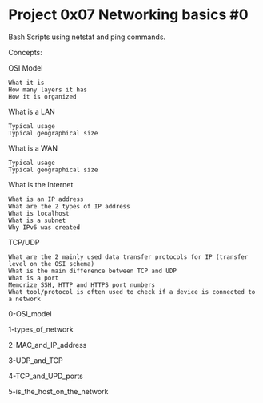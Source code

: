 # Project 0x07 Networking basics #0

Bash Scripts using netstat and ping commands.

Concepts:

OSI Model

    What it is
    How many layers it has
    How it is organized

What is a LAN

    Typical usage
    Typical geographical size

What is a WAN

    Typical usage
    Typical geographical size

What is the Internet

    What is an IP address
    What are the 2 types of IP address
    What is localhost
    What is a subnet
    Why IPv6 was created

TCP/UDP

    What are the 2 mainly used data transfer protocols for IP (transfer level on the OSI schema)
    What is the main difference between TCP and UDP
    What is a port
    Memorize SSH, HTTP and HTTPS port numbers
    What tool/protocol is often used to check if a device is connected to a network

0-OSI_model

1-types_of_network

2-MAC_and_IP_address

3-UDP_and_TCP

4-TCP_and_UPD_ports

5-is_the_host_on_the_network
